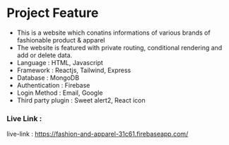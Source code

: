 # Project Feature

- This is a website which conatins informations of various brands of fashionable product & apparel
- The website is featured with private routing, conditional rendering   and add or delete data.
- Language : HTML, Javascript
- Framework : Reactjs, Tailwind, Express
- Database : MongoDB
- Authentication : Firebase
- Login Method : Email, Google
- Third party plugin : Sweet alert2, React icon


### Live Link : 
live-link : https://fashion-and-apparel-31c61.firebaseapp.com/